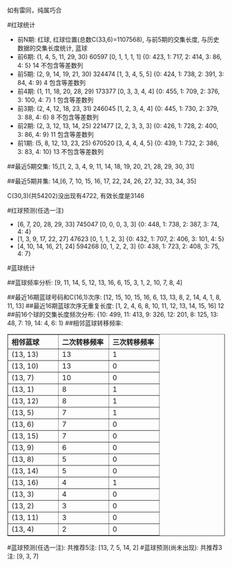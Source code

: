 <!-- 
.. title: 双色球2014059期(2014-05-27)数据分析报告
.. slug: slott-2014059-2014-05-27-report
.. date: 2014-05-28 08:00:00 UTC+08:00
.. tags: Lottery
.. link: 
.. description: 
.. type: text
-->

如有雷同，纯属巧合

<!-- TEASER_END-->

#红球统计

- 前N期: 红球, 红球位置(总数C(33,6)=1107568), 与前5期的交集长度, 与历史数据的交集长度统计, 蓝球
- 前6期: (1, 4, 5, 11, 29, 30) 60597 [0, 1, 1, 1, 1] {0: 423, 1: 717, 2: 414, 3: 86, 4: 5} 14 不包含等差数列
- 前5期: (2, 9, 14, 19, 21, 30) 324474 [1, 3, 4, 5, 5] {0: 424, 1: 738, 2: 391, 3: 84, 4: 9} 4 包含等差数列
- 前4期: (1, 11, 18, 20, 28, 29) 173377 [0, 3, 3, 4, 4] {0: 455, 1: 709, 2: 376, 3: 100, 4: 7} 1 包含等差数列
- 前3期: (2, 4, 12, 18, 23, 31) 246045 [1, 2, 3, 4, 4] {0: 445, 1: 730, 2: 379, 3: 88, 4: 6} 8 不包含等差数列
- 前2期: (2, 3, 12, 13, 14, 25) 221477 [2, 2, 3, 3, 3] {0: 426, 1: 728, 2: 400, 3: 86, 4: 9} 11 包含等差数列
- 前1期: (5, 8, 12, 13, 23, 25) 670520 [3, 4, 4, 4, 5] {0: 439, 1: 732, 2: 386, 3: 83, 4: 10} 13 不包含等差数列

##最近5期交集:
15,[1, 2, 3, 4, 9, 11, 14, 18, 19, 20, 21, 28, 29, 30, 31]

##最近5期并集:
14,[6, 7, 10, 15, 16, 17, 22, 24, 26, 27, 32, 33, 34, 35]

C(30,3)(共54202)没出现有4722, 
有效长度是3146

#红球预测(任选一注)

- [6, 7, 20, 28, 29, 33] 745047 [0, 0, 0, 3, 3] {0: 448, 1: 738, 2: 387, 3: 74, 4: 4}
- [1, 3, 9, 17, 22, 27] 47623 [0, 1, 1, 2, 3] {0: 432, 1: 707, 2: 406, 3: 101, 4: 5}
- [4, 10, 14, 16, 21, 24] 594268 [0, 1, 2, 2, 3] {0: 438, 1: 723, 2: 408, 3: 75, 4: 7}

#蓝球统计

##蓝球频率分析:
[9, 11, 14, 5, 12, 13, 16, 6, 15, 3, 1, 2, 10, 7, 8, 4]

##最近16期蓝球号码和C(16,1)次序:
[12, 15, 10, 15, 16, 6, 13, 13, 8, 2, 14, 4, 1, 8, 11, 13]
##最近16期蓝球次序无重复长度:
[1, 2, 4, 6, 8, 10, 11, 12, 13, 14, 15, 16] 12
##前16个球的交集长度频次分布:
{10: 499, 11: 413, 9: 326, 12: 201, 8: 125, 13: 48, 7: 19, 14: 4, 6: 1}
##相邻蓝球转移频率:
<table border="1" class="table table-striped dataframe">
  <thead>
    <tr style="text-align: left;">
      <th style="min-width: 100px;">相邻蓝球</th>
      <th style="min-width: 100px;">二次转移频率</th>
      <th style="min-width: 100px;">三次转移频率</th>
    </tr>
  </thead>
  <tbody>
    <tr>
      <td> (13, 13)</td>
      <td> 13</td>
      <td> 1</td>
    </tr>
    <tr>
      <td> (13, 10)</td>
      <td> 13</td>
      <td> 0</td>
    </tr>
    <tr>
      <td>  (13, 7)</td>
      <td> 10</td>
      <td> 0</td>
    </tr>
    <tr>
      <td>  (13, 1)</td>
      <td>  8</td>
      <td> 1</td>
    </tr>
    <tr>
      <td> (13, 12)</td>
      <td>  8</td>
      <td> 1</td>
    </tr>
    <tr>
      <td>  (13, 5)</td>
      <td>  7</td>
      <td> 1</td>
    </tr>
    <tr>
      <td>  (13, 6)</td>
      <td>  7</td>
      <td> 0</td>
    </tr>
    <tr>
      <td> (13, 15)</td>
      <td>  7</td>
      <td> 0</td>
    </tr>
    <tr>
      <td>  (13, 9)</td>
      <td>  6</td>
      <td> 0</td>
    </tr>
    <tr>
      <td>  (13, 8)</td>
      <td>  5</td>
      <td> 0</td>
    </tr>
    <tr>
      <td> (13, 14)</td>
      <td>  5</td>
      <td> 0</td>
    </tr>
    <tr>
      <td> (13, 16)</td>
      <td>  4</td>
      <td> 1</td>
    </tr>
    <tr>
      <td>  (13, 3)</td>
      <td>  4</td>
      <td> 0</td>
    </tr>
    <tr>
      <td>  (13, 2)</td>
      <td>  3</td>
      <td> 0</td>
    </tr>
    <tr>
      <td> (13, 11)</td>
      <td>  3</td>
      <td> 0</td>
    </tr>
    <tr>
      <td>  (13, 4)</td>
      <td>  2</td>
      <td> 0</td>
    </tr>
  </tbody>
</table>
#蓝球预测(任选一注):
共推荐5注: [13, 7, 5, 14, 2]
#蓝球预测(尚未出现):
共推荐3注: [9, 3, 7]

